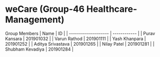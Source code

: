 # weCare (Group-46 Healthcare-Management)

Group Members
| Name | ID |
| -------------------- | ------------ |
| Purav Kansara | 201901032 |
| Varun Rathod  | 201901111 |
| Yash Khanpara | 201901252 |
| Aditya Srivastava | 201901265 |
| Nilay Patel | 201901281 |
| Shubham Kevadiya | 201901284 |



